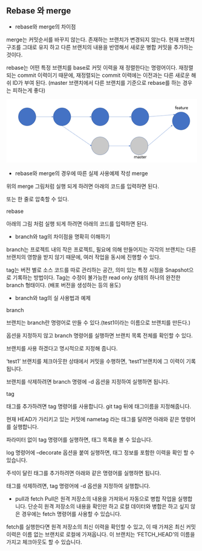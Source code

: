 ﻿## Rebase 와 merge

- rebase와  merge의 차이점

merge는 커밋순서를 바꾸지 않는다. 존재하는 브랜치가 변경되지 않는다. 현재 브랜치 구조를 그대로 유지 하고 다른 브랜치의 내용을 반영해서 새로운 병합 커밋을 추가하는 것이다.

rebase는 어떤 특정 브랜치를 base로 커밋 이력을 재 정렬한다는 명령어이다. 재정렬되는 commit 이력이기 때문에, 재정렬되는 commit 이력에는 이전과는 다른 새로운 해쉬 ID가 부여 된다. (master 브랜치에서 다른 브랜치를 기준으로 rebase를 하는 경우는 피하는게 좋다)

![이미지1](/img/그림1.png)




- rebase와 merge의 경우에 따른 실제 사용예제 작성
merge

위의 merge 그림처럼 실행 되게 하려면 아래의 코드를 입력하면 된다.

또는 한 줄로 압축할 수 있다.


rebase

아래의 그림 처럼 실행 되게 하려면 아래의 코드를 입력하면 된다.




- branch와 tag의 차이점을 명확히 이해하기

branch는 프로젝트 내의 작은 프로젝트, 필요에 의해 만들어지는 각각의 브랜치는 다른 브랜치의 영향을 받지 않기 때문에, 여러 작업을 동시에 진행할 수 있다.

tag는 버전 별로 소스 코드를 따로 관리하는 공간, 
의미 있는 특정 시점을 Snapshot으로 기록하는 방법이다. Tag는 수정이 불가능한 read only 상태의 하나의 완전한 branch 형태이다. (배포 버전을 생성하는 등의 용도)

- branch와 tag의 실 사용법과 예제

branch

브랜치는 branch란 명령어로 만들 수 있다.(test1이라는 이름으로 브랜치를 만든다.)


옵션을 지정하지 않고 branch 명령어를 실행하면 브랜치 목록 전체를 확인할 수 있다. 


브랜치를 사용 하겠다고 명시적으로 지정해 줍니다.


‘test1’ 브랜치를 체크아웃한 상태에서 커밋을 수행하면, ‘test1’브랜치에 그 이력이 기록됩니다.


브랜치를 삭제하려면 branch 명령에 -d 옵션을 지정하여 실행하면 됩니다.


tag

태그를 추가하려면 tag 명령어를 사용합니다. git tag 뒤에 태그이름을 지정해줍니다.

현재 HEAD가 가리키고 있는 커밋에 nametag 라는 태그를 달려면 아래와 같은 명령어를 실행합니다.


파라미터 없이 tag 명령어를 실행하면, 태그 목록을 볼 수 있습니다.


log 명령어에 –decorate 옵션을 붙여 실행하면, 태그 정보를 포함한 이력을 확인 할 수 있습니다.


주석이 달린 태그를 추가하려면 아래와 같은 명령어를 실행하면 됩니다.


태그를 삭제하려면, tag 명령어에 -d 옵션을 지정하여 실행합니다.



- pull과 fetch
Pull은 원격 저장소의 내용을 가져와서 자동으로 병합 작업을 실행합니다.
단순히 원격 저장소의 내용을 확인만 하고 로컬 데이터와 병합은 하고 싶지 않은 경우에는 fetch 명령어를 사용할 수 있습니다. 

fetch를 실행한다면 원격 저장소의 최신 이력을 확인할 수 있고, 이 때 가져온 최신 커밋 이력은 이름 없는 브랜치로 로컬에 가져옵니다. 이 브랜치는 ‘FETCH_HEAD’의 이름을 가지고 체크아웃도 할 수 있습니다.


